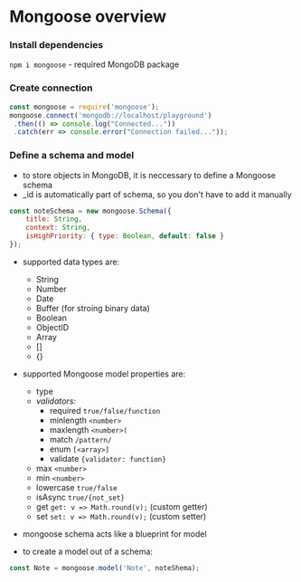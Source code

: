 # Mongoose overview

### Install dependencies
```npm i mongoose``` - required MongoDB package

### Create connection
```js
const mongoose = require('mongoose');
mongoose.connect('mongodb://localhost/playground')
 .then(() => console.log("Connected..."))
 .catch(err => console.error("Connection failed..."));
```

### Define a schema and model
- to store objects in MongoDB, it is neccessary to define a Mongoose schema
- _id is automatically part of schema, so you don't have to add it manually
```js
const noteSchema = new mongoose.Schema({
    title: String,
    context: String,
    isHighPriority: { type: Boolean, default: false }
});
```
- supported data types are:
    - String
    - Number
    - Date
    - Buffer (for stroing binary data)
    - Boolean
    - ObjectID
    - Array
    - []
    - {}

- supported Mongoose model properties are:
    - type
    - *validators:*
        - required ```true/false/function```
        - minlength ```<number>```
        - maxlength ```<number>(```
        - match ```/pattern/```
        - enum ```[<array>]```
        - validate ```{validator: function}```
    - max ```<number>```
    - min ```<number>```
    - lowercase ```true/false```
    - isAsync ```true/{not_set}```
    - get ```get: v => Math.round(v);``` (custom getter)
    - set ```set: v => Math.round(v);``` (custom setter)


- mongoose schema acts like a blueprint for model
- to create a model out of a schema:
```js
const Note = mongoose.model('Note', noteShema);
```
